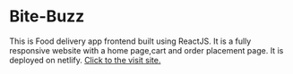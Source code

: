 # Bite-Buzz
This is Food delivery app frontend built using ReactJS. It is a fully responsive website with a home page,cart and order placement page. It is deployed on netlify. [Click to  the visit site.]()